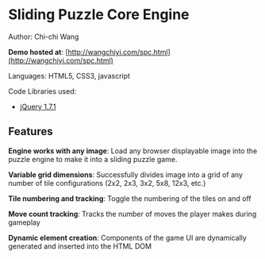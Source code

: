 # Sliding Puzzle Core Engine #
Author: Chi-chi Wang

**Demo hosted at**: [http://wangchiyi.com/spc.html](http://wangchiyi.com/spc.html)

Languages: HTML5, CSS3, javascript

Code Libraries used:
  * [jQuery 1.7.1](http://jquery.com)

## Features ##

  **Engine works with any image**: Load any browser displayable image into the puzzle engine to make it into a sliding puzzle game.

  **Variable grid dimensions**: Successfully divides image into a grid of any number of tile configurations (2x2, 2x3, 3x2, 5x8, 12x3, etc.)

  **Tile numbering and tracking**: Toggle the numbering of the tiles on and off

  **Move count tracking**: Tracks the number of moves the player makes during gameplay

  **Dynamic element creation**: Components of the game UI are dynamically generated and inserted into the HTML DOM